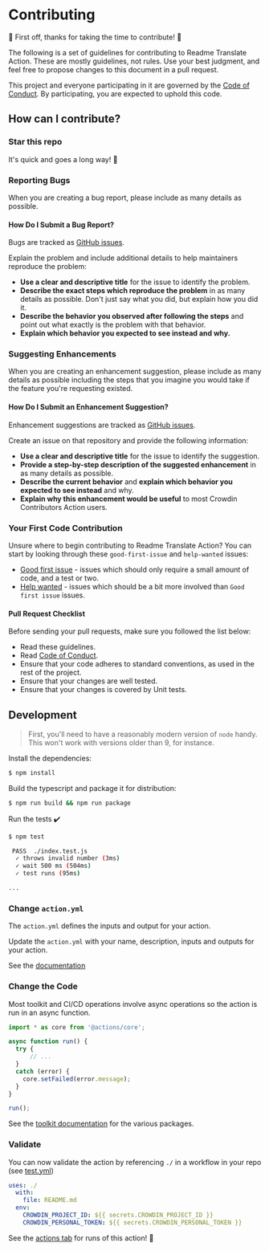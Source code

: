 # Contributing

:tada: First off, thanks for taking the time to contribute! :tada:

The following is a set of guidelines for contributing to Readme Translate Action. These are mostly guidelines, not rules. Use your best judgment, and feel free to propose changes to this document in a pull request.

This project and everyone participating in it are governed by the [Code of Conduct](https://github.com/crowdin/.github/blob/main/CODE_OF_CONDUCT.md). By participating, you are expected to uphold this code.

## How can I contribute?

### Star this repo

It's quick and goes a long way! :stars:

### Reporting Bugs

When you are creating a bug report, please include as many details as possible.

#### How Do I Submit a Bug Report?

Bugs are tracked as [GitHub issues](https://github.com/crowdin/readme-translate/issues/).

Explain the problem and include additional details to help maintainers reproduce the problem:

* **Use a clear and descriptive title** for the issue to identify the problem.
* **Describe the exact steps which reproduce the problem** in as many details as possible. Don't just say what you did, but explain how you did it.
* **Describe the behavior you observed after following the steps** and point out what exactly is the problem with that behavior.
* **Explain which behavior you expected to see instead and why.**

### Suggesting Enhancements

When you are creating an enhancement suggestion, please include as many details as possible including the steps that you imagine you would take if the feature you're requesting existed.

#### How Do I Submit an Enhancement Suggestion?

Enhancement suggestions are tracked as [GitHub issues](https://github.com/crowdin/readme-translate/issues/).

Create an issue on that repository and provide the following information:

* **Use a clear and descriptive title** for the issue to identify the suggestion.
* **Provide a step-by-step description of the suggested enhancement** in as many details as possible.
* **Describe the current behavior** and **explain which behavior you expected to see instead** and why.
* **Explain why this enhancement would be useful** to most Crowdin Contributors Action users.

### Your First Code Contribution

Unsure where to begin contributing to Readme Translate Action? You can start by looking through these `good-first-issue` and `help-wanted` issues:

* [Good first issue](https://github.com/crowdin/readme-translate/issues?q=is%3Aopen+is%3Aissue+label%3A%22good+first+issue%22) - issues which should only require a small amount of code, and a test or two.
* [Help wanted](https://github.com/crowdin/readme-translate/issues?q=is%3Aopen+is%3Aissue+label%3A%22help+wanted%22) - issues which should be a bit more involved than `Good first issue` issues.

#### Pull Request Checklist

Before sending your pull requests, make sure you followed the list below:

- Read these guidelines.
- Read [Code of Conduct](https://github.com/crowdin/.github/blob/main/CODE_OF_CONDUCT.md).
- Ensure that your code adheres to standard conventions, as used in the rest of the project.
- Ensure that your changes are well tested.
- Ensure that your changes is covered by Unit tests.

## Development

> First, you'll need to have a reasonably modern version of `node` handy. This won't work with versions older than 9, for instance.

Install the dependencies:

```bash
$ npm install
```

Build the typescript and package it for distribution:

```bash
$ npm run build && npm run package
```

Run the tests :heavy_check_mark:

```bash
$ npm test

 PASS  ./index.test.js
  ✓ throws invalid number (3ms)
  ✓ wait 500 ms (504ms)
  ✓ test runs (95ms)

...
```

### Change `action.yml`

The `action.yml` defines the inputs and output for your action.

Update the `action.yml` with your name, description, inputs and outputs for your action.

See the [documentation](https://help.github.com/en/articles/metadata-syntax-for-github-actions)

### Change the Code

Most toolkit and CI/CD operations involve async operations so the action is run in an async function.

```javascript
import * as core from '@actions/core';

async function run() {
  try {
      // ...
  } 
  catch (error) {
    core.setFailed(error.message);
  }
}

run();
```

See the [toolkit documentation](https://github.com/actions/toolkit/blob/master/README.md#packages) for the various packages.

### Validate

You can now validate the action by referencing `./` in a workflow in your repo (see [test.yml](.github/workflows/test.yml))

```yaml
uses: ./
  with:
    file: README.md
  env:
    CROWDIN_PROJECT_ID: ${{ secrets.CROWDIN_PROJECT_ID }}
    CROWDIN_PERSONAL_TOKEN: ${{ secrets.CROWDIN_PERSONAL_TOKEN }}
```

See the [actions tab](https://github.com/crowdin/readme-translate/actions) for runs of this action! :rocket:
